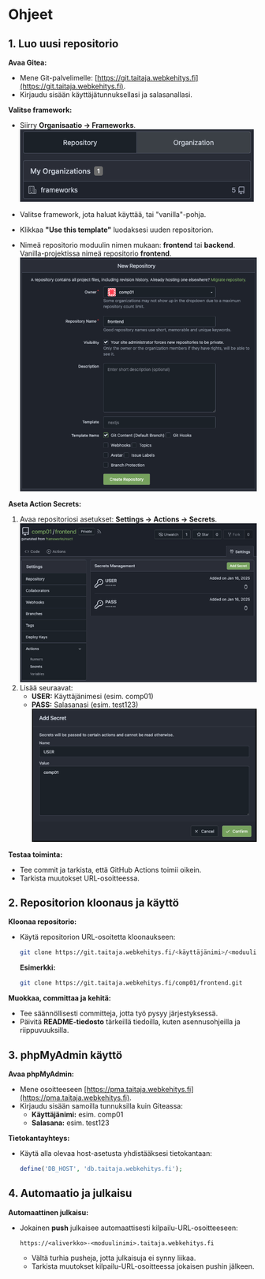 # Ohjeet

## 1. Luo uusi repositorio

**Avaa Gitea:**
- Mene Git-palvelimelle: [https://git.taitaja.webkehitys.fi](https://git.taitaja.webkehitys.fi).
- Kirjaudu sisään käyttäjätunnuksellasi ja salasanallasi.

**Valitse framework:**
- Siirry **Organisaatio → Frameworks**.
  ![orgs](/semifinaali/instructions/orgs.png)

- Valitse framework, jota haluat käyttää, tai "vanilla"-pohja.
- Klikkaa **"Use this template"** luodaksesi uuden repositorion.
- Nimeä repositorio moduulin nimen mukaan: **frontend** tai **backend**. Vanilla-projektissa nimeä repositorio **frontend**.
  ![new repo](/semifinaali/instructions/new_repo.png)



**Aseta Action Secrets:**
1. Avaa repositoriosi asetukset: **Settings → Actions → Secrets**.
   ![secrets settings](/semifinaali/instructions/secrets.png)
2. Lisää seuraavat:
   - **USER:** Käyttäjänimesi (esim. comp01)
   - **PASS:** Salasanasi (esim. test123)
  ![secrets settings](/semifinaali/instructions/add-secret.png)

**Testaa toiminta:**
- Tee commit ja tarkista, että GitHub Actions toimii oikein.
- Tarkista muutokset URL-osoitteessa.

## 2. Repositorion kloonaus ja käyttö

**Kloonaa repositorio:**
- Käytä repositorion URL-osoitetta kloonaukseen:
  ```bash
  git clone https://git.taitaja.webkehitys.fi/<käyttäjänimi>/<moduulinimi>.git
  ```
  **Esimerkki:**
  ```bash
  git clone https://git.taitaja.webkehitys.fi/comp01/frontend.git
  ```

**Muokkaa, committaa ja kehitä:**
- Tee säännöllisesti committeja, jotta työ pysyy järjestyksessä.
- Päivitä **README-tiedosto** tärkeillä tiedoilla, kuten asennusohjeilla ja riippuvuuksilla.

## 3. phpMyAdmin käyttö

**Avaa phpMyAdmin:**
- Mene osoitteeseen [https://pma.taitaja.webkehitys.fi](https://pma.taitaja.webkehitys.fi).
- Kirjaudu sisään samoilla tunnuksilla kuin Giteassa:
  - **Käyttäjänimi:** esim. comp01
  - **Salasana:** esim. test123

**Tietokantayhteys:**
- Käytä alla olevaa host-asetusta yhdistääksesi tietokantaan:
  ```php
  define('DB_HOST', 'db.taitaja.webkehitys.fi');
  ```

## 4. Automaatio ja julkaisu

**Automaattinen julkaisu:**
- Jokainen **push** julkaisee automaattisesti kilpailu-URL-osoitteeseen:
  ```
  https://<aliverkko>-<moduulinimi>.taitaja.webkehitys.fi
  ```
  - Vältä turhia pusheja, jotta julkaisuja ei synny liikaa.
  - Tarkista muutokset kilpailu-URL-osoitteessa jokaisen pushin jälkeen.

